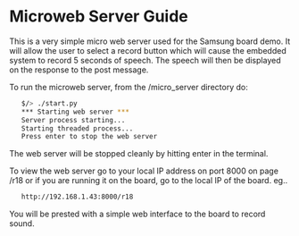 # Microweb Server Guide

This is a very simple micro web server used for the Samsung board demo. It will allow the user to select a record button which will cause the embedded system to record 5 seconds of speech.
The speech will then be displayed on the response to the post message.

To run the microweb server, from the /micro_server directory do:

```bash
   $/> ./start.py
   *** Starting web server ***
   Server process starting...
   Starting threaded process...
   Press enter to stop the web server
```   

The web server will be stopped cleanly by hitting enter in the terminal.

To view the web server go to your local IP address on port 8000 on page /r18 or if you are running it on the board, go to the local IP of the board. eg..

```bash
   http://192.168.1.43:8000/r18
```

You will be prested with a simple web interface to the board to record sound.

